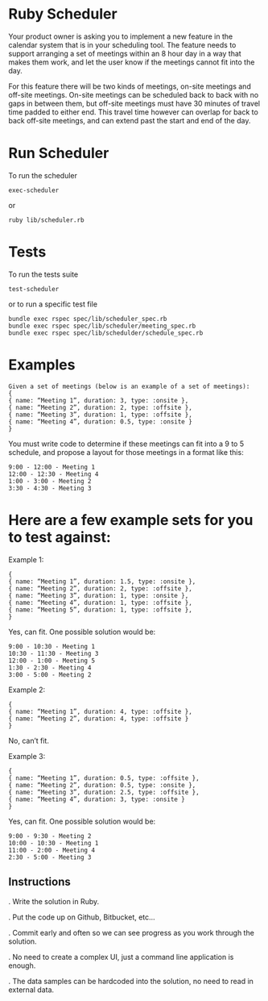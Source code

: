# Ruby Scheduler

Your product owner is asking you to implement a new feature in the calendar system
that is in your scheduling tool. The feature needs to support arranging a set of
meetings within an 8 hour day in a way that makes them work, and let the user know
if the meetings cannot fit into the day.

For this feature there will be two kinds of meetings, on-site meetings and off-site
meetings. On-site meetings can be scheduled back to back with no gaps in between
them, but off-site meetings must have 30 minutes of travel time padded to either
end. This travel time however can overlap for back to back off-site meetings, and can
extend past the start and end of the day.

# Run Scheduler
To run the scheduler
```
exec-scheduler
```

or 
```
ruby lib/scheduler.rb
```

# Tests
To run the tests suite
```
test-scheduler
```

or to run a specific test file
```
bundle exec rspec spec/lib/scheduler_spec.rb
bundle exec rspec spec/lib/scheduler/meeting_spec.rb
bundle exec rspec spec/lib/schedulder/schedule_spec.rb
```

# Examples

```
Given a set of meetings (below is an example of a set of meetings):
{
{ name: “Meeting 1”, duration: 3, type: :onsite },
{ name: “Meeting 2”, duration: 2, type: :offsite },
{ name: “Meeting 3”, duration: 1, type: :offsite },
{ name: “Meeting 4”, duration: 0.5, type: :onsite }
}
```

You must write code to determine if these meetings can fit into a 9 to 5 schedule,
and propose a layout for those meetings in a format like this:
```
9:00 - 12:00 - Meeting 1
12:00 - 12:30 - Meeting 4
1:00 - 3:00 - Meeting 2
3:30 - 4:30 - Meeting 3
```

# Here are a few example sets for you to test against:

Example 1:
```
{
{ name: “Meeting 1”, duration: 1.5, type: :onsite },
{ name: “Meeting 2”, duration: 2, type: :offsite },
{ name: “Meeting 3”, duration: 1, type: :onsite },
{ name: “Meeting 4”, duration: 1, type: :offsite },
{ name: “Meeting 5”, duration: 1, type: :offsite },
}
```
Yes, can fit. One possible solution would be:
```
9:00 - 10:30 - Meeting 1
10:30 - 11:30 - Meeting 3
12:00 - 1:00 - Meeting 5
1:30 - 2:30 - Meeting 4
3:00 - 5:00 - Meeting 2
```

Example 2:
```
{
{ name: “Meeting 1”, duration: 4, type: :offsite },
{ name: “Meeting 2”, duration: 4, type: :offsite }
}
```
No, can’t fit.

Example 3:
```
{
{ name: “Meeting 1”, duration: 0.5, type: :offsite },
{ name: “Meeting 2”, duration: 0.5, type: :onsite },
{ name: “Meeting 3”, duration: 2.5, type: :offsite },
{ name: “Meeting 4”, duration: 3, type: :onsite }
}
```
Yes, can fit. One possible solution would be:
```
9:00 - 9:30 - Meeting 2
10:00 - 10:30 - Meeting 1
11:00 - 2:00 - Meeting 4
2:30 - 5:00 - Meeting 3
```

## Instructions

. Write the solution in Ruby.

. Put the code up on Github, Bitbucket, etc…

. Commit early and often so we can see progress as you work through the solution.

. No need to create a complex UI, just a command line application is enough.

. The data samples can be hardcoded into the solution, no need to read in external
data.
